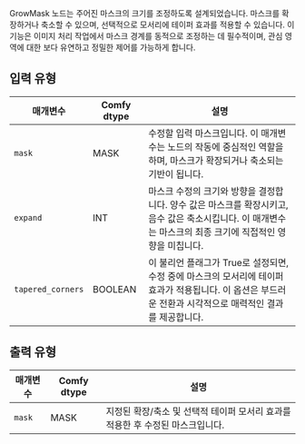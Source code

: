 GrowMask 노드는 주어진 마스크의 크기를 조정하도록 설계되었습니다. 마스크를 확장하거나 축소할 수 있으며, 선택적으로 모서리에 테이퍼 효과를 적용할 수 있습니다. 이 기능은 이미지 처리 작업에서 마스크 경계를 동적으로 조정하는 데 필수적이며, 관심 영역에 대한 보다 유연하고 정밀한 제어를 가능하게 합니다.

## 입력 유형

| 매개변수 | Comfy dtype | 설명 |
|-----------|-------------|-------------|
| `mask`    | MASK        | 수정할 입력 마스크입니다. 이 매개변수는 노드의 작동에 중심적인 역할을 하며, 마스크가 확장되거나 축소되는 기반이 됩니다. |
| `expand`  | INT         | 마스크 수정의 크기와 방향을 결정합니다. 양수 값은 마스크를 확장시키고, 음수 값은 축소시킵니다. 이 매개변수는 마스크의 최종 크기에 직접적인 영향을 미칩니다. |
| `tapered_corners` | BOOLEAN    | 이 불리언 플래그가 True로 설정되면, 수정 중에 마스크의 모서리에 테이퍼 효과가 적용됩니다. 이 옵션은 부드러운 전환과 시각적으로 매력적인 결과를 제공합니다. |

## 출력 유형

| 매개변수 | Comfy dtype | 설명 |
|-----------|-------------|-------------|
| `mask`    | MASK        | 지정된 확장/축소 및 선택적 테이퍼 모서리 효과를 적용한 후 수정된 마스크입니다. |